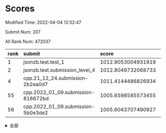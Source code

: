 # Scores

Modified Time: 2022-04-04 12:52:47

Submit Num: 207

All Rank Num: 472037

| rank |               submit               |       score        |       sigma        | pk_num |
| :--- | :--------------------------------- | :----------------- | :----------------- | :----- |
| 1    | jsonzb.test.test_1                 | 1012.9053004931919 | 0.8159030772055307 | 9122   |
| 2    | jsonzb.test.submission_level_4     | 1012.8049732068733 | 0.7807937379237234 | 9123   |
| 4    | cpp.21_12_24.submission-2b2ea0d7   | 1011.4144486826934 | 0.8067666269636408 | 9122   |
| 55   | cpp.2022_01_09.submission-816672bd | 1005.6598585573455 | 0.7176694565259086 | 9124   |
| 56   | cpp.2022_01_09.submission-5b0e3de2 | 1005.6043707490927 | 0.714575226814972  | 9118   |


<details>
<summary>全部</summary>

| rank |                 submit                 |       score        |       sigma        | pk_num |
| :--- | :------------------------------------- | :----------------- | :----------------- | :----- |
| 1    | jsonzb.test.test_1                     | 1012.9053004931919 | 0.8159030772055307 | 9122   |
| 2    | jsonzb.test.submission_level_4         | 1012.8049732068733 | 0.7807937379237234 | 9123   |
| 3    | gobigger.level_3.submission_level_3_5  | 1011.4900418956626 | 0.7864530225637771 | 9122   |
| 4    | cpp.21_12_24.submission-2b2ea0d7       | 1011.4144486826934 | 0.8067666269636408 | 9122   |
| 5    | gobigger.level_3.submission_level_3_7  | 1011.3927068983818 | 0.7723206581318527 | 9118   |
| 6    | gobigger.level_3.submission_level_3_21 | 1011.355764254154  | 0.742201028059579  | 9123   |
| 7    | gobigger.level_3.submission_level_3_25 | 1011.1541932809441 | 0.7772549627672534 | 9118   |
| 8    | gobigger.level_3.submission_level_3_1  | 1011.1062026073328 | 0.790756980892035  | 9125   |
| 9    | gobigger.level_3.submission_level_3_26 | 1011.0672673223041 | 0.7897672328482619 | 9119   |
| 10   | gobigger.level_3.submission_level_3_31 | 1010.988600418984  | 0.7622740614302332 | 9121   |
| 11   | gobigger.level_3.submission_level_3_36 | 1010.5899691102272 | 0.7511065988440564 | 9123   |
| 12   | gobigger.level_3.submission_level_3_42 | 1010.5206149155647 | 0.758340468142344  | 9126   |
| 13   | gobigger.level_3.submission_level_3_18 | 1010.4989290279896 | 0.7562910622997282 | 9119   |
| 14   | gobigger.level_3.submission_level_3_43 | 1010.4356986402645 | 0.77417033157833   | 9119   |
| 15   | gobigger.level_3.submission_level_3_30 | 1010.3832927682253 | 0.7683653222532032 | 9126   |
| 16   | gobigger.level_3.submission_level_3_39 | 1010.373507694128  | 0.7467321025612265 | 9121   |
| 17   | gobigger.level_3.submission_level_3_45 | 1010.3101484977612 | 0.7511850859740451 | 9122   |
| 18   | gobigger.level_3.submission_level_3_0  | 1010.3020040435154 | 0.765184636908344  | 9120   |
| 19   | gobigger.level_3.submission_level_3_33 | 1010.2895172124289 | 0.744918210047979  | 9124   |
| 20   | gobigger.level_3.submission_level_3_49 | 1010.1750863105659 | 0.7385991272658317 | 9123   |
| 21   | gobigger.level_3.submission_level_3_48 | 1010.162374923956  | 0.7425043560315107 | 9123   |
| 22   | gobigger.level_3.submission_level_3_2  | 1010.1383751004038 | 0.7653618696016521 | 9126   |
| 23   | gobigger.level_3.submission_level_3_44 | 1010.1108172848942 | 0.7648648457056789 | 9121   |
| 24   | gobigger.level_3.submission_level_3_22 | 1010.0774194479001 | 0.7820113390203861 | 9118   |
| 25   | gobigger.level_3.submission_level_3_12 | 1009.930859728754  | 0.7387719470685208 | 9126   |
| 26   | gobigger.level_3.submission_level_3_11 | 1009.9119327075156 | 0.7730634998404337 | 9121   |
| 27   | gobigger.level_3.submission_level_3_16 | 1009.8987422260029 | 0.7463401461507057 | 9128   |
| 28   | gobigger.level_3.submission_level_3_23 | 1009.8600367944604 | 0.7581625137232485 | 9122   |
| 29   | gobigger.level_3.submission_level_3_24 | 1009.8236940886094 | 0.7653843021611406 | 9124   |
| 30   | gobigger.level_3.submission_level_3_35 | 1009.667318535976  | 0.7302201111385308 | 9126   |
| 31   | gobigger.level_3.submission_level_3_32 | 1009.6048072050528 | 0.7708498157809311 | 9124   |
| 32   | gobigger.level_3.submission_level_3_28 | 1009.580963909881  | 0.7549950137404179 | 9125   |
| 33   | gobigger.level_3.submission_level_3_6  | 1009.571075390912  | 0.7496109623807827 | 9120   |
| 34   | gobigger.level_3.submission_level_3_20 | 1009.5616287903365 | 0.7429709499110074 | 9122   |
| 35   | gobigger.level_3.submission_level_3_47 | 1009.485979515347  | 0.7548769025562283 | 9124   |
| 36   | gobigger.level_3.submission_level_3_15 | 1009.4595352360145 | 0.7613157657807047 | 9118   |
| 37   | gobigger.level_3.submission_level_3_9  | 1009.4130927464357 | 0.7513541829870362 | 9123   |
| 38   | gobigger.level_3.submission_level_3_27 | 1009.410587129936  | 0.7355354234689607 | 9115   |
| 39   | gobigger.level_3.submission_level_3_40 | 1009.3975727529767 | 0.7408208371410964 | 9123   |
| 40   | gobigger.level_3.submission_level_3_13 | 1009.3774197536878 | 0.7703366333193026 | 9123   |
| 41   | gobigger.level_3.submission_level_3_41 | 1009.3482193413217 | 0.731366173646236  | 9122   |
| 42   | gobigger.level_3.submission_level_3_37 | 1009.3205373375434 | 0.7329879171022448 | 9126   |
| 43   | gobigger.level_3.submission_level_3_38 | 1009.2402129357392 | 0.7483828839831455 | 9123   |
| 44   | gobigger.level_3.submission_level_3_3  | 1009.1813879304643 | 0.7449341163633746 | 9123   |
| 45   | gobigger.level_3.submission_level_3_10 | 1009.1661169094658 | 0.7407227627099936 | 9123   |
| 46   | gobigger.level_3.submission_level_3_14 | 1009.1321265734756 | 0.7437649263589926 | 9123   |
| 47   | gobigger.level_3.submission_level_3_17 | 1009.1244134013043 | 0.7353091229275976 | 9117   |
| 48   | gobigger.level_3.submission_level_3_8  | 1009.0604976667802 | 0.7541203459411119 | 9125   |
| 49   | gobigger.level_3.submission_level_3_4  | 1009.025173465584  | 0.7297163199131471 | 9121   |
| 50   | gobigger.level_3.submission_level_3_46 | 1008.8952942825159 | 0.7547683637385845 | 9120   |
| 51   | gobigger.level_3.submission_level_3_19 | 1008.7074383621051 | 0.7625852127274193 | 9121   |
| 52   | gobigger.level_3.submission_level_3_29 | 1008.5929234757813 | 0.7383237162307303 | 9116   |
| 53   | gobigger.level_3.submission_level_3_34 | 1008.4207083477577 | 0.7419120109077062 | 9124   |
| 54   | gobigger.level_1.submission_level_1_11 | 1005.8744716391403 | 0.7467957986817327 | 9122   |
| 55   | cpp.2022_01_09.submission-816672bd     | 1005.6598585573455 | 0.7176694565259086 | 9124   |
| 56   | cpp.2022_01_09.submission-5b0e3de2     | 1005.6043707490927 | 0.714575226814972  | 9118   |
| 57   | gobigger.level_1.submission_level_1_46 | 1005.4823532924605 | 0.7266501300642065 | 9127   |
| 58   | gobigger.level_1.submission_level_1_35 | 1004.9246950202298 | 0.71549108143659   | 9124   |
| 59   | gobigger.level_1.submission_level_1_34 | 1004.8693723871515 | 0.7164869849709791 | 9125   |
| 60   | gobigger.level_1.submission_level_1_42 | 1004.8509609618878 | 0.73302271998942   | 9120   |
| 61   | gobigger.level_1.submission_level_1_31 | 1004.7476680595541 | 0.7168596058042428 | 9120   |
| 62   | gobigger.level_1.submission_level_1_26 | 1004.649951688527  | 0.717580652787043  | 9127   |
| 63   | gobigger.level_1.submission_level_1_4  | 1004.3389680685198 | 0.7174166144988323 | 9125   |
| 64   | gobigger.level_1.submission_level_1_24 | 1004.2140489060935 | 0.71548185151205   | 9117   |
| 65   | gobigger.level_1.submission_level_1_39 | 1004.1992775387965 | 0.7162406821480962 | 9124   |
| 66   | gobigger.level_1.submission_level_1_48 | 1004.1116763901355 | 0.7179389107638755 | 9122   |
| 67   | gobigger.level_1.submission_level_1_15 | 1003.9791129577002 | 0.7094785071601579 | 9121   |
| 68   | gobigger.level_1.submission_level_1_33 | 1003.9089513224258 | 0.7111916922975932 | 9123   |
| 69   | gobigger.level_1.submission_level_1_2  | 1003.7118925953458 | 0.7178948107895643 | 9121   |
| 70   | gobigger.level_1.submission_level_1_22 | 1003.6667439200996 | 0.7261735222490389 | 9119   |
| 71   | gobigger.level_1.submission_level_1_10 | 1003.664232069295  | 0.7213363047862857 | 9115   |
| 72   | gobigger.level_1.submission_level_1_38 | 1003.649005685656  | 0.7178659954926133 | 9124   |
| 73   | gobigger.level_1.submission_level_1_5  | 1003.5533908029835 | 0.713506753583838  | 9123   |
| 74   | gobigger.level_1.submission_level_1_43 | 1003.5272857045954 | 0.7268374118204246 | 9119   |
| 75   | gobigger.level_1.submission_level_1_9  | 1003.5268541772085 | 0.7149570089680617 | 9120   |
| 76   | gobigger.level_1.submission_level_1_36 | 1003.5182868194676 | 0.7138043408302355 | 9121   |
| 77   | gobigger.level_1.submission_level_1_32 | 1003.4986228972606 | 0.7030575281207408 | 9117   |
| 78   | gobigger.level_1.submission_level_1_17 | 1003.4306676891321 | 0.7225676658722437 | 9118   |
| 79   | gobigger.level_1.submission_level_1_21 | 1003.408601148338  | 0.718221186761423  | 9119   |
| 80   | gobigger.level_1.submission_level_1_13 | 1003.3941949923415 | 0.7209795244139955 | 9121   |
| 81   | gobigger.level_1.submission_level_1_8  | 1003.3807694601875 | 0.7253673689777076 | 9125   |
| 82   | gobigger.level_1.submission_level_1_19 | 1003.3533421611588 | 0.7320031631937477 | 9121   |
| 83   | gobigger.level_1.submission_level_1_30 | 1003.3327273855058 | 0.7152472264179307 | 9120   |
| 84   | gobigger.level_1.submission_level_1_44 | 1003.3200871067219 | 0.7229690669435483 | 9124   |
| 85   | gobigger.level_1.submission_level_1_12 | 1003.165941448228  | 0.7238757731183542 | 9118   |
| 86   | gobigger.level_1.submission_level_1_49 | 1003.0145929375249 | 0.7193824907374277 | 9124   |
| 87   | gobigger.level_1.submission_level_1_3  | 1002.9932130110528 | 0.716516541946196  | 9118   |
| 88   | gobigger.level_1.submission_level_1_29 | 1002.9777857771936 | 0.7125710729597907 | 9121   |
| 89   | gobigger.level_1.submission_level_1_25 | 1002.9735390220018 | 0.7094506161843314 | 9121   |
| 90   | gobigger.level_1.submission_level_1_37 | 1002.9702031708299 | 0.7266588004039126 | 9121   |
| 91   | gobigger.level_1.submission_level_1_45 | 1002.9588043375468 | 0.7082681438544175 | 9123   |
| 92   | gobigger.level_1.submission_level_1_14 | 1002.8664562553914 | 0.7062720769918382 | 9125   |
| 93   | gobigger.level_1.submission_level_1_27 | 1002.8519080521964 | 0.7188271583370363 | 9128   |
| 94   | gobigger.level_1.submission_level_1_18 | 1002.7139052810252 | 0.7131614949817033 | 9121   |
| 95   | gobigger.level_1.submission_level_1_20 | 1002.7043683456316 | 0.7271697395001807 | 9121   |
| 96   | gobigger.level_1.submission_level_1_47 | 1002.6461601793419 | 0.7208457529928645 | 9120   |
| 97   | gobigger.level_1.submission_level_1_41 | 1002.5446349638696 | 0.7105591493627955 | 9122   |
| 98   | gobigger.level_1.submission_level_1_0  | 1002.5173268267051 | 0.7142898721557928 | 9124   |
| 99   | gobigger.level_1.submission_level_1_23 | 1002.3476305268352 | 0.7154169855692072 | 9121   |
| 100  | gobigger.level_1.submission_level_1_40 | 1002.3471109655732 | 0.7186428732752027 | 9120   |
| 101  | gobigger.level_1.submission_level_1_16 | 1002.2583596026094 | 0.7096901459005956 | 9122   |
| 102  | gobigger.level_1.submission_level_1_7  | 1002.2522650548508 | 0.7076521665505827 | 9122   |
| 103  | gobigger.level_1.submission_level_1_6  | 1002.2068411299209 | 0.7124092534847799 | 9115   |
| 104  | gobigger.level_1.submission_level_1_1  | 1002.1827632866189 | 0.7100959877094788 | 9120   |
| 105  | gobigger.level_1.submission_level_1_28 | 1001.8632335923252 | 0.7109756161308839 | 9120   |
| 106  | gobigger.random.submission_random_27   | 997.1000091932204  | 0.7107826032706422 | 9118   |
| 107  | gobigger.random.submission_random_31   | 997.065520430868   | 0.703935102272953  | 9125   |
| 108  | gobigger.random.submission_random_34   | 996.9753760440719  | 0.7134160785342502 | 9122   |
| 109  | gobigger.random.submission_random_3    | 996.9287793695339  | 0.7128408587352892 | 9116   |
| 110  | gobigger.random.submission_random_5    | 996.8757716022271  | 0.7105321800452268 | 9119   |
| 111  | gobigger.random.submission_random_1    | 996.6159218862213  | 0.7199077132797446 | 9114   |
| 112  | gobigger.random.submission_random_0    | 996.569069160789   | 0.7160702309965996 | 9118   |
| 113  | gobigger.random.submission_random_12   | 996.5148336979946  | 0.7111137645872793 | 9124   |
| 114  | gobigger.random.submission_random_37   | 996.5108410003496  | 0.7123059800180159 | 9123   |
| 115  | gobigger.random.submission_random_39   | 996.4567244021758  | 0.7176210418539668 | 9122   |
| 116  | gobigger.random.submission_random_21   | 996.4215611758648  | 0.7137363948135504 | 9123   |
| 117  | gobigger.random.submission_random_16   | 996.3900763279048  | 0.700824003798112  | 9119   |
| 118  | gobigger.random.submission_random_26   | 996.3637175906849  | 0.6926954735294105 | 9125   |
| 119  | gobigger.random.submission_random_8    | 996.3272927586319  | 0.7096320955964381 | 9120   |
| 120  | gobigger.random.submission_random_44   | 996.3047378968715  | 0.7026343086762716 | 9124   |
| 121  | gobigger.random.submission_random_45   | 996.2827358993851  | 0.7084543878094016 | 9124   |
| 122  | gobigger.random.submission_random_7    | 996.2523106320235  | 0.7090017695818682 | 9125   |
| 123  | gobigger.random.submission_random_9    | 996.2466331568966  | 0.7096127745735874 | 9122   |
| 124  | gobigger.random.submission_random_38   | 996.2078397864669  | 0.7180362283805204 | 9115   |
| 125  | gobigger.random.submission_random_22   | 996.0492974366911  | 0.7134268799328565 | 9118   |
| 126  | gobigger.random.submission_random_33   | 996.0260662783022  | 0.712138777915212  | 9116   |
| 127  | gobigger.random.submission_random_25   | 996.0121930728312  | 0.7111396985106004 | 9117   |
| 128  | gobigger.random.submission_random_24   | 995.9856033524795  | 0.7048750536349394 | 9119   |
| 129  | gobigger.random.submission_random_35   | 995.9788269774588  | 0.7157915097266334 | 9121   |
| 130  | gobigger.random.submission_random_40   | 995.9650557410342  | 0.7008576426525431 | 9116   |
| 131  | gobigger.random.submission_random_42   | 995.9420045463792  | 0.7059687210706997 | 9122   |
| 132  | gobigger.random.submission_random_23   | 995.9245292241853  | 0.7233258895627059 | 9120   |
| 133  | gobigger.random.submission_random_19   | 995.9192838171448  | 0.7026758217281535 | 9122   |
| 134  | gobigger.random.submission_random_20   | 995.9112669115808  | 0.7071068245404044 | 9117   |
| 135  | gobigger.random.submission_random_30   | 995.9109360320177  | 0.703556119044408  | 9118   |
| 136  | gobigger.random.submission_random_4    | 995.9108695484725  | 0.7239198319481425 | 9121   |
| 137  | gobigger.random.submission_random_47   | 995.8582691097846  | 0.7098280499033917 | 9118   |
| 138  | gobigger.random.submission_random_36   | 995.7833846455105  | 0.7143701168302958 | 9122   |
| 139  | gobigger.random.submission_random_49   | 995.7605129212589  | 0.7122451314303637 | 9125   |
| 140  | gobigger.random.submission_random_17   | 995.7118426273613  | 0.7063916535206397 | 9119   |
| 141  | gobigger.random.submission_random_29   | 995.6942305594999  | 0.7124997592411269 | 9119   |
| 142  | gobigger.random.submission_random_14   | 995.6450842014291  | 0.694924194350212  | 9118   |
| 143  | gobigger.random.submission_random_2    | 995.6283578097477  | 0.7116056371565302 | 9122   |
| 144  | gobigger.random.submission_random_43   | 995.6030923665395  | 0.7364074010793827 | 9123   |
| 145  | gobigger.random.submission_random_28   | 995.5865897621891  | 0.7112027838886453 | 9123   |
| 146  | gobigger.random.submission_random_10   | 995.5650452732854  | 0.7037852089268836 | 9121   |
| 147  | gobigger.random.submission_random_41   | 995.5069281081373  | 0.7224508190539572 | 9126   |
| 148  | gobigger.random.submission_random_46   | 995.4874610547096  | 0.7132910387017085 | 9124   |
| 149  | gobigger.random.submission_random_32   | 995.4622936631603  | 0.7240965662871456 | 9122   |
| 150  | gobigger.random.submission_random_11   | 995.3358010292909  | 0.7106574096851642 | 9122   |
| 151  | gobigger.random.submission_random_15   | 995.2817596740432  | 0.719400386908136  | 9113   |
| 152  | gobigger.random.submission_random_13   | 995.1724586271913  | 0.7167584883482685 | 9122   |
| 153  | gobigger.random.submission_random_18   | 995.1251593965904  | 0.7344911214608082 | 9126   |
| 154  | gobigger.level_2.submission_level_2_26 | 994.7458260565049  | 0.7279012952308656 | 9122   |
| 155  | gobigger.random.submission_random_6    | 994.6562799349123  | 0.72102872431553   | 9123   |
| 156  | gobigger.random.submission_random_48   | 994.5983221912959  | 0.7215025701639022 | 9126   |
| 157  | gobigger.level_2.submission_level_2_20 | 994.1699135979595  | 0.7330604010817051 | 9122   |
| 158  | gobigger.level_2.submission_level_2_0  | 993.5445772177676  | 0.7341287529019188 | 9120   |
| 159  | gobigger.level_2.submission_level_2_33 | 993.410356519685   | 0.7215610387382921 | 9124   |
| 160  | gobigger.level_2.submission_level_2_5  | 993.4065779551453  | 0.7616422477389767 | 9128   |
| 161  | gobigger.level_2.submission_level_2_23 | 993.4023021031361  | 0.7419568779763905 | 9125   |
| 162  | gobigger.level_2.submission_level_2_37 | 993.37157558058    | 0.7270560919440933 | 9116   |
| 163  | gobigger.level_2.submission_level_2_17 | 993.2943416957246  | 0.7264563048509141 | 9119   |
| 164  | gobigger.level_2.submission_level_2_2  | 993.2594532483523  | 0.7444740917248999 | 9125   |
| 165  | gobigger.level_2.submission_level_2_42 | 993.2035010267053  | 0.7454572460470221 | 9130   |
| 166  | gobigger.level_2.submission_level_2_44 | 993.1704188402223  | 0.7527907206868417 | 9126   |
| 167  | gobigger.level_2.submission_level_2_21 | 993.1172943834339  | 0.756479579221622  | 9121   |
| 168  | gobigger.level_2.submission_level_2_32 | 993.00265658421    | 0.7296782321757137 | 9120   |
| 169  | gobigger.level_2.submission_level_2_8  | 992.9462895530762  | 0.7336104473013993 | 9125   |
| 170  | gobigger.level_2.submission_level_2_3  | 992.897514493333   | 0.7503735847021009 | 9120   |
| 171  | gobigger.level_2.submission_level_2_30 | 992.8150601441118  | 0.7440218286753304 | 9124   |
| 172  | gobigger.level_2.submission_level_2_40 | 992.6470594106534  | 0.730091511872691  | 9127   |
| 173  | gobigger.level_2.submission_level_2_35 | 992.6431896278821  | 0.7564044561840887 | 9119   |
| 174  | gobigger.level_2.submission_level_2_25 | 992.4464240428669  | 0.7174426833797706 | 9122   |
| 175  | gobigger.level_2.submission_level_2_41 | 992.334750580624   | 0.7455016548057308 | 9116   |
| 176  | gobigger.level_2.submission_level_2_46 | 992.3252223921806  | 0.7457565853284109 | 9122   |
| 177  | gobigger.level_2.submission_level_2_6  | 992.2866494846445  | 0.7607044219993976 | 9125   |
| 178  | gobigger.level_2.submission_level_2_9  | 992.2617979290881  | 0.7413032595406063 | 9118   |
| 179  | gobigger.level_2.submission_level_2_12 | 992.1921742170447  | 0.7351694610084764 | 9125   |
| 180  | gobigger.level_2.submission_level_2_29 | 992.1750854899132  | 0.7473423773685222 | 9115   |
| 181  | gobigger.level_2.submission_level_2_19 | 992.005267554678   | 0.745255422867375  | 9122   |
| 182  | gobigger.level_2.submission_level_2_15 | 991.9419866610386  | 0.7490206838921231 | 9122   |
| 183  | gobigger.level_2.submission_level_2_1  | 991.8010031472446  | 0.7445863933867969 | 9124   |
| 184  | gobigger.level_2.submission_level_2_49 | 991.7215546104662  | 0.7463628393327856 | 9117   |
| 185  | gobigger.level_2.submission_level_2_7  | 991.6501638767187  | 0.7385969377664532 | 9122   |
| 186  | gobigger.level_2.submission_level_2_43 | 991.6298524649225  | 0.7490337365809681 | 9120   |
| 187  | gobigger.level_2.submission_level_2_47 | 991.6216952175535  | 0.7351019357981707 | 9125   |
| 188  | gobigger.level_2.submission_level_2_22 | 991.6047997321461  | 0.7449561485710391 | 9123   |
| 189  | gobigger.level_2.submission_level_2_45 | 991.5655511005785  | 0.738195177549426  | 9121   |
| 190  | gobigger.level_2.submission_level_2_18 | 991.5042753210852  | 0.7607040262253053 | 9121   |
| 191  | gobigger.level_2.submission_level_2_31 | 991.4974109719642  | 0.7420016531207307 | 9121   |
| 192  | gobigger.level_2.submission_level_2_38 | 991.4301444535848  | 0.7451586166660492 | 9121   |
| 193  | gobigger.level_2.submission_level_2_13 | 991.4287136070573  | 0.7542700554336003 | 9120   |
| 194  | gobigger.level_2.submission_level_2_4  | 991.4108721075596  | 0.7437473211823213 | 9117   |
| 195  | gobigger.level_2.submission_level_2_14 | 991.3368156913497  | 0.7607613441910815 | 9120   |
| 196  | gobigger.level_2.submission_level_2_39 | 991.3162792859243  | 0.770750196711075  | 9121   |
| 197  | gobigger.level_2.submission_level_2_36 | 991.1464717733952  | 0.7678665555519587 | 9121   |
| 198  | gobigger.level_2.submission_level_2_48 | 991.0298727778595  | 0.7604931196873209 | 9122   |
| 199  | gobigger.level_2.submission_level_2_24 | 990.9314691208805  | 0.7285921456894662 | 9120   |
| 200  | gobigger.level_2.submission_level_2_10 | 990.8173206062736  | 0.76901268057558   | 9125   |
| 201  | gobigger.level_2.submission_level_2_27 | 990.8008646349226  | 0.7719988183699286 | 9116   |
| 202  | gobigger.level_2.submission_level_2_34 | 990.7369140537311  | 0.7756849512792477 | 9113   |
| 203  | gobigger.level_2.submission_level_2_16 | 990.6754036640017  | 0.7675919575438647 | 9125   |
| 204  | gobigger.level_2.submission_level_2_11 | 990.2032636407527  | 0.7732850343259263 | 9122   |
| 205  | gobigger.level_2.submission_level_2_28 | 989.8930405917649  | 0.7963587949590903 | 9123   |
| 206  | gobigger.none.submission_none_1        | 978.2235044080772  | 1.235747097022135  | 9125   |
| 207  | gobigger.none.submission_none_0        | 974.9437805857907  | 1.4646578375914103 | 9122   |

</details>